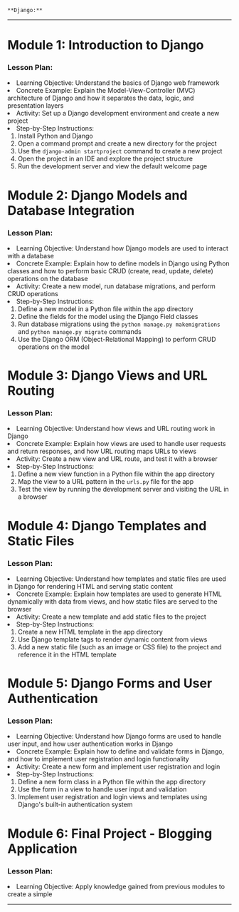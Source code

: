 
```
**Django:**
```





---




<h1>Module 1: Introduction to Django</h1>

<h3>Lesson Plan:</h3>

<li>Learning Objective: Understand the basics of Django web framework</li><li>Concrete Example: Explain the Model-View-Controller (MVC) architecture of Django and how it separates the data, logic, and presentation layers</li>

<li>Activity: Set up a Django development environment and create a new project</li>

<li>Step-by-Step Instructions:<ol><li>Install Python and Django</li><li>Open a command prompt and create a new directory for the project</li><li>Use the <code>django-admin startproject</code> command to create a new project</li><li>Open the project in an IDE and explore the project structure</li><li>Run the development server and view the default welcome page</li></ol></li>


<h1>Module 2: Django Models and Database Integration</h1>

<h3>Lesson Plan:</h3>

<li>Learning Objective: Understand how Django models are used to interact with a database</li><li>Concrete Example: Explain how to define models in Django using Python classes and how to perform basic CRUD (create, read, update, delete) operations on the database</li>

<li>Activity: Create a new model, run database migrations, and perform CRUD operations</li>

<li>Step-by-Step Instructions:<ol><li>Define a new model in a Python file within the app directory</li><li>Define the fields for the model using the Django Field classes</li><li>Run database migrations using the <code>python manage.py makemigrations</code> and <code>python manage.py migrate</code> commands</li><li>Use the Django ORM (Object-Relational Mapping) to perform CRUD operations on the model</li></ol></li>


<h1>Module 3: Django Views and URL Routing</h1>

<h3>Lesson Plan:</h3>

<li>Learning Objective: Understand how views and URL routing work in Django</li><li>Concrete Example: Explain how views are used to handle user requests and return responses, and how URL routing maps URLs to views</li><li>Activity: Create a new view and URL route, and test it with a browser</li><li>Step-by-Step Instructions:<ol><li>Define a new view function in a Python file within the app directory</li><li>Map the view to a URL pattern in the <code>urls.py</code> file for the app</li><li>Test the view by running the development server and visiting the URL in a browser</li></ol></li>


<h1>Module 4: Django Templates and Static Files</h1>

<h3>Lesson Plan:</h3>
<li>Learning Objective: Understand how templates and static files are used in Django for rendering HTML and serving static content</li><li>Concrete Example: Explain how templates are used to generate HTML dynamically with data from views, and how static files are served to the browser</li><li>Activity: Create a new template and add static files to the project</li><li>Step-by-Step Instructions:<ol><li>Create a new HTML template in the app directory</li><li>Use Django template tags to render dynamic content from views</li><li>Add a new static file (such as an image or CSS file) to the project and reference it in the HTML template</li></ol></li>

<h1>Module 5: Django Forms and User Authentication</h1>

<h3>Lesson Plan:</h3>
<li>Learning Objective: Understand how Django forms are used to handle user input, and how user authentication works in Django</li><li>Concrete Example: Explain how to define and validate forms in Django, and how to implement user registration and login functionality</li><li>Activity: Create a new form and implement user registration and login</li><li>Step-by-Step Instructions:<ol><li>Define a new form class in a Python file within the app directory</li><li>Use the form in a view to handle user input and validation</li><li>Implement user registration and login views and templates using Django's built-in authentication system</li></ol></li>


<h1>Module 6: Final Project - Blogging Application</h1>

<h3>Lesson Plan:</h3>
<li>Learning Objective: Apply knowledge gained from previous modules to create a simple</li>

---

